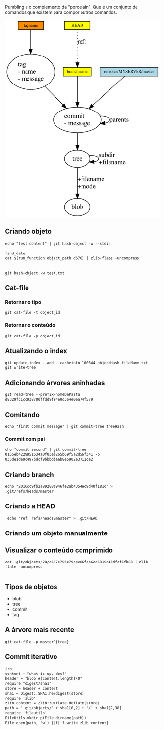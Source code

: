 Pumbling é o complemento da "porcelain". Que é um conjunto de
comandos que existem para compor outros comandos.

![Internal Structure](internal-structure.svg)

Criando objeto
--------------

```
echo "test content" | git hash-object -w --stdin

find_date
cat $(run_function object_path d670) | zlib-flate -uncompress


git hash-object -w test.txt
```


Cat-file
--------

### Retornar o tipo

```
git cat-file -t object_id

```

### Retornar o conteúdo

```
git cat-file -p object_id

```

Atualizando o index
-------------------

```
git update-index --add --cacheinfo 100644 objectHash fileName.txt
git write-tree
```

Adicionando árvores aninhadas
-----------------------------

```
git read-tree --prefix=nomeDaPasta d8329fc1cc938780ffdd9f94e0d364e0ea74f579

```

Comitando
---------

```
echo "first commit message" | git commit-tree treeHash

```

### Commit com pai


```
cho "commit second" | git commit-tree 0155eb4229851634a0f03eb265b69f5a2d56f341 -p 035de1de9c497bdcf9bbbdbaab8e5902e3711ce2

```


Criando branch
--------------


```
echo "2016cc9fb2a892886946fe2ab4354ec9d40f181d" > .git/refs/heads/master

```

Criando a HEAD
--------------

```
 echo "ref: refs/heads/master" > .git/HEAD
```

Criando um objeto manualmente
-----------------------------



Visualizar o conteúdo comprimido
--------------------------------

```
cat .git/objects/28/e697e796c79e4c86fcb62e5319a43dfcf1fb83 | zlib-flate -uncompress


```

Tipos de objetos
----------------

- blob
- tree
- commit
- tag

A árvore mais recente
---------------------

```
git cat-file -p master^{tree}

```

Commit iterativo
----------------


```
irb
content = "what is up, doc?"
header = "blob #{content.length}\0"
require "digest/sha1"
store = header + content
sha1 = Digest::SHA1.hexdigest(store)
require 'zlib'
zlib_content = Zlib::Deflate.deflate(store)
path = '.git/objects/' + sha1[0,2] + '/' + sha1[2,38]
require 'fileutils'
FileUtils.mkdir_p(File.dirname(path))
File.open(path, 'w') {|f| f.write zlib_content}
```

